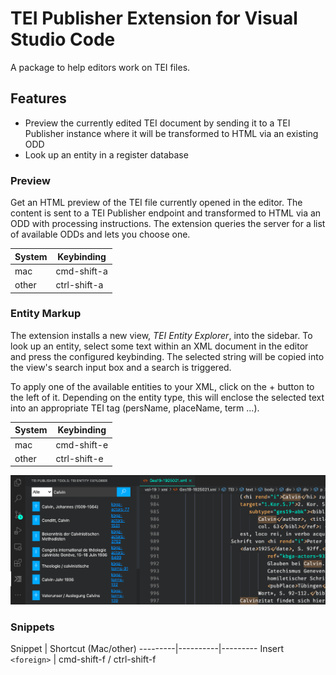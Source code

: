 # TEI Publisher Extension for Visual Studio Code

A package to help editors work on TEI files.

## Features

* Preview the currently edited TEI document by sending it to a TEI Publisher instance where it will be transformed to HTML via an existing ODD
* Look up an entity in a register database
### Preview

Get an HTML preview of the TEI file currently opened in the editor. The content is sent to a TEI Publisher endpoint and transformed to HTML via an ODD with processing instructions. The extension queries the server for a list of available ODDs and lets you choose one.

System | Keybinding
---------|----------
 mac | cmd-shift-a
 other | ctrl-shift-a

### Entity Markup

The extension installs a new view, _TEI Entity Explorer_, into the sidebar. To look up an entity, select some text within an XML document in the editor and press the configured keybinding. The selected string will be copied into the view's search input box and a search is triggered.

To apply one of the available entities to your XML, click on the + button to the left of it. Depending on the entity type, this will enclose the selected text into an appropriate TEI tag (persName, placeName, term ...).

System | Keybinding
---------|----------
 mac | cmd-shift-e
 other | ctrl-shift-e

![TEI Entity Explorer](media/vscode-entity-explorer.png)

 ### Snippets

Snippet | Shortcut (Mac/other)
---------|----------|---------
 Insert `<foreign>` | cmd-shift-f / ctrl-shift-f
